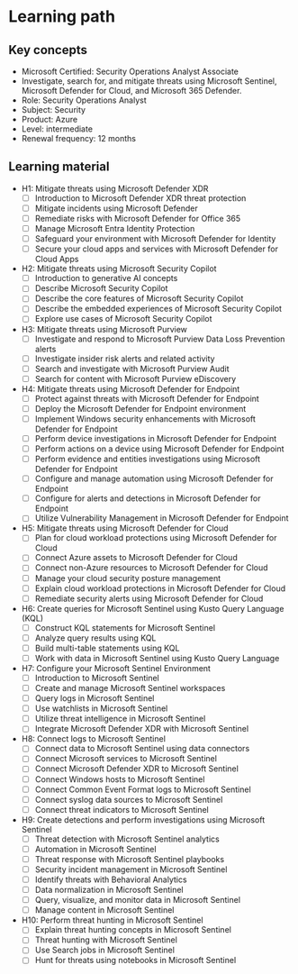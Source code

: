 # Learning path

## Key concepts

- Microsoft Certified: Security Operations Analyst Associate
- Investigate, search for, and mitigate threats using Microsoft Sentinel, Microsoft Defender for Cloud, and Microsoft 365 Defender.
- Role: Security Operations Analyst
- Subject: Security
- Product: Azure
- Level: intermediate
- Renewal frequency: 12 months

## Learning material

- H1: Mitigate threats using Microsoft Defender XDR
  - [ ] Introduction to Microsoft Defender XDR threat protection
  - [ ] Mitigate incidents using Microsoft Defender
  - [ ] Remediate risks with Microsoft Defender for Office 365
  - [ ] Manage Microsoft Entra Identity Protection
  - [ ] Safeguard your environment with Microsoft Defender for Identity
  - [ ] Secure your cloud apps and services with Microsoft Defender for Cloud Apps

- H2: Mitigate threats using Microsoft Security Copilot
  - [ ] Introduction to generative AI concepts
  - [ ] Describe Microsoft Security Copilot
  - [ ] Describe the core features of Microsoft Security Copilot
  - [ ] Describe the embedded experiences of Microsoft Security Copilot
  - [ ] Explore use cases of Microsoft Security Copilot

- H3: Mitigate threats using Microsoft Purview
  - [ ] Investigate and respond to Microsoft Purview Data Loss Prevention alerts
  - [ ] Investigate insider risk alerts and related activity
  - [ ] Search and investigate with Microsoft Purview Audit
  - [ ] Search for content with Microsoft Purview eDiscovery

- H4: Mitigate threats using Microsoft Defender for Endpoint
  - [ ] Protect against threats with Microsoft Defender for Endpoint
  - [ ] Deploy the Microsoft Defender for Endpoint environment
  - [ ] Implement Windows security enhancements with Microsoft Defender for Endpoint
  - [ ] Perform device investigations in Microsoft Defender for Endpoint
  - [ ] Perform actions on a device using Microsoft Defender for Endpoint
  - [ ] Perform evidence and entities investigations using Microsoft Defender for Endpoint
  - [ ] Configure and manage automation using Microsoft Defender for Endpoint
  - [ ] Configure for alerts and detections in Microsoft Defender for Endpoint
  - [ ] Utilize Vulnerability Management in Microsoft Defender for Endpoint

- H5: Mitigate threats using Microsoft Defender for Cloud
  - [ ] Plan for cloud workload protections using Microsoft Defender for Cloud
  - [ ] Connect Azure assets to Microsoft Defender for Cloud
  - [ ] Connect non-Azure resources to Microsoft Defender for Cloud
  - [ ] Manage your cloud security posture management
  - [ ] Explain cloud workload protections in Microsoft Defender for Cloud
  - [ ] Remediate security alerts using Microsoft Defender for Cloud

- H6: Create queries for Microsoft Sentinel using Kusto Query Language (KQL)
  - [ ] Construct KQL statements for Microsoft Sentinel
  - [ ] Analyze query results using KQL
  - [ ] Build multi-table statements using KQL
  - [ ] Work with data in Microsoft Sentinel using Kusto Query Language

- H7: Configure your Microsoft Sentinel Environment
  - [ ] Introduction to Microsoft Sentinel
  - [ ] Create and manage Microsoft Sentinel workspaces
  - [ ] Query logs in Microsoft Sentinel
  - [ ] Use watchlists in Microsoft Sentinel
  - [ ] Utilize threat intelligence in Microsoft Sentinel
  - [ ] Integrate Microsoft Defender XDR with Microsoft Sentinel

- H8: Connect logs to Microsoft Sentinel
  - [ ] Connect data to Microsoft Sentinel using data connectors
  - [ ] Connect Microsoft services to Microsoft Sentinel
  - [ ] Connect Microsoft Defender XDR to Microsoft Sentinel
  - [ ] Connect Windows hosts to Microsoft Sentinel
  - [ ] Connect Common Event Format logs to Microsoft Sentinel
  - [ ] Connect syslog data sources to Microsoft Sentinel
  - [ ] Connect threat indicators to Microsoft Sentinel

- H9: Create detections and perform investigations using Microsoft Sentinel
  - [ ] Threat detection with Microsoft Sentinel analytics
  - [ ] Automation in Microsoft Sentinel
  - [ ] Threat response with Microsoft Sentinel playbooks
  - [ ] Security incident management in Microsoft Sentinel
  - [ ] Identify threats with Behavioral Analytics
  - [ ] Data normalization in Microsoft Sentinel
  - [ ] Query, visualize, and monitor data in Microsoft Sentinel
  - [ ] Manage content in Microsoft Sentinel

- H10: Perform threat hunting in Microsoft Sentinel
  - [ ] Explain threat hunting concepts in Microsoft Sentinel
  - [ ] Threat hunting with Microsoft Sentinel
  - [ ] Use Search jobs in Microsoft Sentinel
  - [ ] Hunt for threats using notebooks in Microsoft Sentinel